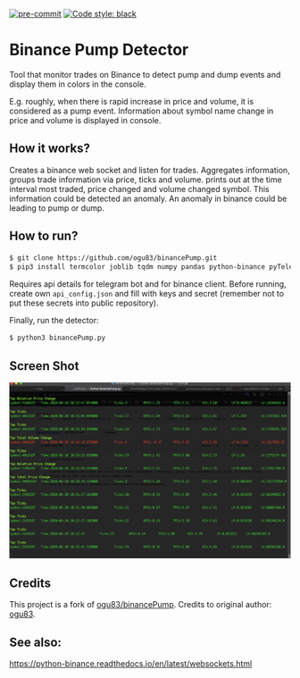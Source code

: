 <p>
<a href="https://github.com/pre-commit/pre-commit"><img src="https://img.shields.io/badge/pre--commit-enabled-brightgreen?logo=pre-commit&logoColor=white" alt="pre-commit" style="max-width:100%;"></a>
<a href="https://github.com/psf/black"><img alt="Code style: black" src="https://img.shields.io/badge/code%20style-black-000000.svg"></a>
</p>

# Binance Pump Detector

Tool that monitor trades on Binance to detect pump and dump events and display them in colors in the console.

E.g. roughly, when there is rapid increase in price and volume, it is considered as a pump event. Information about symbol name change in price and volume is displayed in console.


## How it works?
Creates a binance web socket and listen for trades. Aggregates information, groups trade information via price, ticks and volume.
prints out at the time interval most traded, price changed and volume changed symbol.
This information could be detected an anomaly. An anomaly in binance could be leading to pump or dump.

## How to run?

```bash
$ git clone https://github.com/ogu83/binancePump.git
$ pip3 install termcolor joblib tqdm numpy pandas python-binance pyTelegramBotAPI
```
Requires api details for telegram bot and for binance client. Before running, create own `api_config.json` and fill with keys and secret (remember not to put these secrets into public repository).

Finally, run the detector:
```bash
$ python3 binancePump.py
```

## Screen Shot

![Screenshot](binancePumpterminal.png)

## Credits
This project is a fork of [ogu83/binancePump](https://github.com/ogu83/binancePump). Credits to original author: [ogu83](https://github.com/ogu83).

## See also:
https://python-binance.readthedocs.io/en/latest/websockets.html
